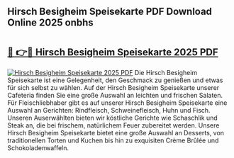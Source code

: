 ## Hirsch Besigheim Speisekarte PDF Download Online 2025 onbhs

# <h2><a href="http://gc8rf7.nevu.top/?p=Hirsch+Besigheim+Speisekarte">🔗 👉🔴 Hirsch Besigheim Speisekarte 2025 PDF</a></h2>

[![Hirsch Besigheim Speisekarte 2025 PDF](https://i.imgur.com/dBaPXMq.png)](http://gc8rf7.nevu.top/?p=Hirsch+Besigheim+Speisekarte)
Die Hirsch Besigheim Speisekarte ist eine Gelegenheit, den Geschmack zu genießen und etwas für sich selbst zu wählen. Auf der Hirsch Besigheim Speisekarte unserer Cafeteria finden Sie eine große Auswahl an leichten und frischen Salaten. Für Fleischliebhaber gibt es auf unserer Hirsch Besigheim Speisekarte eine Auswahl an Gerichten: Rindfleisch, Schweinefleisch, Huhn und Fisch. Unseren Auserwählten bieten wir köstliche Gerichte wie Schaschlik und Steak an, die bei frischem, natürlichem Feuer zubereitet werden. Unsere Hirsch Besigheim Speisekarte bietet eine große Auswahl an Desserts, von traditionellen Torten und Kuchen bis hin zu exquisiten Crème Brûlée und Schokoladenwaffeln.
